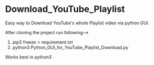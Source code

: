 # Download_YouTube_Playlist
Easy way to Download YouTube's whole Playlist video via python GUI.

After cloning the project run following-->

1. pip3 freeze > requirement.txt
2. python3 Python_GUI_for_YouTube_Playlist_Download.py

Works best in python3
